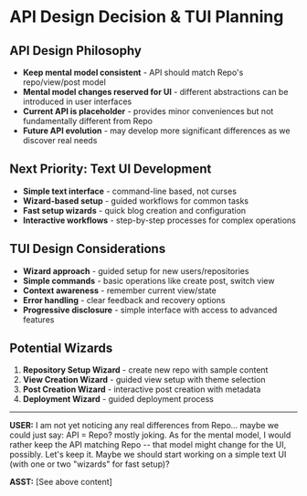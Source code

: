 # API Design Decision & TUI Planning

## API Design Philosophy
- **Keep mental model consistent** - API should match Repo's repo/view/post model
- **Mental model changes reserved for UI** - different abstractions can be introduced in user interfaces
- **Current API is placeholder** - provides minor conveniences but not fundamentally different from Repo
- **Future API evolution** - may develop more significant differences as we discover real needs

## Next Priority: Text UI Development
- **Simple text interface** - command-line based, not curses
- **Wizard-based setup** - guided workflows for common tasks
- **Fast setup wizards** - quick blog creation and configuration
- **Interactive workflows** - step-by-step processes for complex operations

## TUI Design Considerations
- **Wizard approach** - guided setup for new users/repositories
- **Simple commands** - basic operations like create post, switch view
- **Context awareness** - remember current view/state
- **Error handling** - clear feedback and recovery options
- **Progressive disclosure** - simple interface with access to advanced features

## Potential Wizards
1. **Repository Setup Wizard** - create new repo with sample content
2. **View Creation Wizard** - guided view setup with theme selection
3. **Post Creation Wizard** - interactive post creation with metadata
4. **Deployment Wizard** - guided deployment process

---

**USER:** 
I am not yet noticing any real differences from Repo... maybe we could just say: API = Repo? mostly joking. As for the mental model, I would rather keep the API matching Repo -- that model might change for the UI, possibly. Let's keep it. Maybe we should start working on a simple text UI (with one or two "wizards" for fast setup)?

**ASST:** 
[See above content] 